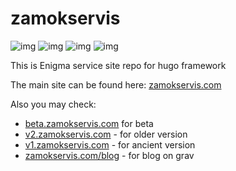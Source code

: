 # zamokservis
![img](https://img.shields.io/badge/hstspreload-added-brightgreen)
![img](https://img.shields.io/badge/cdn-cloudflare-orange)
![img](https://img.shields.io/badge/-purejs-yellow)
![img](https://img.shields.io/badge/-scss%2Fhtml-blue)

This is Enigma service site repo for hugo framework

The main site can be found here: [zamokservis.com](https://zamokservis.com)

Also you may check:

- [beta.zamokservis.com](https://beta.zamokservis.com) for beta
- [v2.zamokservis.com](https://v2.zamokservis.com) - for older version
- [v1.zamokservis.com](https://v1.zamokservis.com) - for ancient version
- [zamokservis.com/blog](https://zamokservis.com/blog) - for blog on grav
